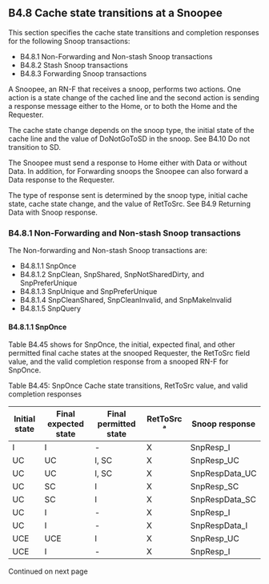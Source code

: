 ## B4.8 Cache state transitions at a Snoopee

This section specifies the cache state transitions and completion responses for the following Snoop transactions:

- B4.8.1 Non-Forwarding and Non-stash Snoop transactions
- B4.8.2 Stash Snoop transactions
- B4.8.3 Forwarding Snoop transactions

A Snoopee, an RN-F that receives a snoop, performs two actions. One action is a state change of the cached line and the second action is sending a response message either to the Home, or to both the Home and the Requester.

The cache state change depends on the snoop type, the initial state of the cache line and the value of DoNotGoToSD in the snoop. See B4.10 Do not transition to SD.

The Snoopee must send a response to Home either with Data or without Data. In addition, for Forwarding snoops the Snoopee can also forward a Data response to the Requester.

The type of response sent is determined by the snoop type, initial cache state, cache state change, and the value of RetToSrc. See B4.9 Returning Data with Snoop response.

### B4.8.1 Non-Forwarding and Non-stash Snoop transactions

The Non-forwarding and Non-stash Snoop transactions are:

- B4.8.1.1 SnpOnce
- B4.8.1.2 SnpClean, SnpShared, SnpNotSharedDirty, and SnpPreferUnique
- B4.8.1.3 SnpUnique and SnpPreferUnique
- B4.8.1.4 SnpCleanShared, SnpCleanInvalid, and SnpMakeInvalid
- B4.8.1.5 SnpQuery

#### B4.8.1.1 SnpOnce

Table B4.45 shows for SnpOnce, the initial, expected final, and other permitted final cache states at the snooped Requester, the RetToSrc field value, and the valid completion response from a snooped RN-F for SnpOnce.

Table B4.45: SnpOnce Cache state transitions, RetToSrc value, and valid completion responses

| Initial state | Final expected state | Final permitted state | RetToSrc ᵃ | Snoop response  |
|---------------|----------------------|-----------------------|------------|-----------------|
| I             | I                    | -                     | X          | SnpResp\_I      |
| UC            | UC                   | I, SC                 | X          | SnpResp\_UC     |
| UC            | UC                   | I, SC                 | X          | SnpRespData\_UC |
| UC            | SC                   | I                     | X          | SnpResp\_SC     |
| UC            | SC                   | I                     | X          | SnpRespData\_SC |
| UC            | I                    | -                     | X          | SnpResp\_I      |
| UC            | I                    | -                     | X          | SnpRespData\_I  |
| UCE           | UCE                  | I                     | X          | SnpResp\_UC     |
| UCE           | I                    | -                     | X          | SnpResp\_I      |

Continued on next page
